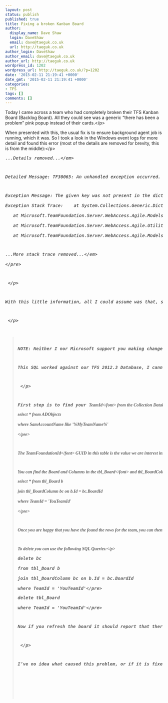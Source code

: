 ```yaml
---
layout: post
status: publish
published: true
title: Fixing a broken Kanban Board
author:
  display_name: Dave Shaw
  login: DaveShaw
  email: dave@taeguk.co.uk
  url: http://taeguk.co.uk
author_login: DaveShaw
author_email: dave@taeguk.co.uk
author_url: http://taeguk.co.uk
wordpress_id: 1202
wordpress_url: http://taeguk.co.uk/?p=1202
date: '2015-02-11 21:19:41 +0000'
date_gmt: '2015-02-11 21:19:41 +0000'
categories:
- TFS
tags: []
comments: []
---
```

<p>Today I came across a team who had completely broken their TFS Kanban Board (Backlog Board). All they could see was a generic &ldquo;there has been a problem&rdquo; pink popup instead of their cards.<&#47;p>
<p>When presented with this, the usual fix is to ensure background agent job is running, which it was. So I took a look in the Windows event logs for more detail and found this error (most of the details are removed for brevity, this is from the middle):<&#47;p>
<pre class="brush: plain; gutter: false;"><em>...Details removed...<&#47;em></p>
<p>Detailed Message: TF30065: An unhandled exception occurred.</p>
<p>Exception Message: The given key was not present in the dictionary. (type KeyNotFoundException)<br />
Exception Stack Trace:    at System.Collections.Generic.Dictionary`2.get_Item(TKey key)<br />
   at Microsoft.TeamFoundation.Server.WebAccess.Agile.Models.WorkItemSource.<>c__DisplayClass18.<GetProposedInProgressWorkItemData>b__13(IDataRecord dataRecord)<br />
   at Microsoft.TeamFoundation.Server.WebAccess.Agile.Utility.WorkItemServiceUtils.<GetWorkItems>d__c.MoveNext()<br />
   at Microsoft.TeamFoundation.Server.WebAccess.Agile.Models.WorkItemSource.GetProposedInProgressWorkItemData(ICollection`1 rowData, ICollection`1 hierarchy, ISet`1 parentIds)</p>
<p><em>...More stack trace removed...<&#47;em><br />
<&#47;pre></p>
<p>&nbsp;<&#47;p></p>
<p>With this little information, all I could assume was that, somehow the configuration had become corrupted. My solution was to find the board settings for that team and delete them from the TFS Collection database.<&#47;p></p>
<p>&nbsp;<&#47;p></p>
<blockquote>
<p><strong>NOTE: Neither I nor Microsoft support you making changes directly to your TFS database. You do so at you own risk, and probably best with a backup.<&#47;strong><&#47;p></p>
<p><strong>This SQL worked against our TFS 2012.3 Database, I cannot guarantee other versions have the same schema.<&#47;strong><&#47;p><&#47;blockquote></p>
<p>&nbsp;<&#47;p></p>
<p>First step is to find your <font face="Consolas">TeamId<&#47;font> from the Collection Database. Team Ids can be found in the <font face="Consolas">ADObjects<&#47;font> table.<&#47;p>
<pre class="brush: sql; gutter: false;">select * from ADObjects<br />
where SamAccountName like '%MyTeamName%'<br />
<&#47;pre></p>
<p>The <font face="Consolas">TeamFoundationId<&#47;font> GUID in this table is the value we are interest in.<&#47;p></p>
<p>You can find the Board and Columns in the <font face="Consolas">tbl_Board<&#47;font> and<font face="Consolas"> tbl_BoardColumn<&#47;font> tables using the following SQL:<&#47;p>
<pre class="brush: sql; gutter: false;">select * from tbl_Board b<br />
join tbl_BoardColumn bc on b.Id = bc.BoardId<br />
where TeamId = 'YouTeamId'<br />
<&#47;pre></p>
<p>Once you are happy that you have the found the rows for the team, you can then delete them from those two tables. You should probably copy the results into Excel just in case things go wrong.<&#47;p></p>
<p>To delete you can use the following SQL Queries:<&#47;p>
<pre class="brush: sql; gutter: false;">delete bc<br />
from tbl_Board b<br />
join tbl_BoardColumn bc on b.Id = bc.BoardId<br />
where TeamId = 'YouTeamId'<&#47;pre>
<pre class="brush: sql; gutter: false;">delete tbl_Board<br />
where TeamId = 'YouTeamId'<&#47;pre></p>
<p>Now if you refresh the board it should report that there is no configuration and needs to be setup again from scratch.<&#47;p></p>
<p>&nbsp;<&#47;p></p>
<p>I&rsquo;ve no idea what caused this problem, or if it is fixed in a future update, but this got things working again for me.<&#47;p></p>
